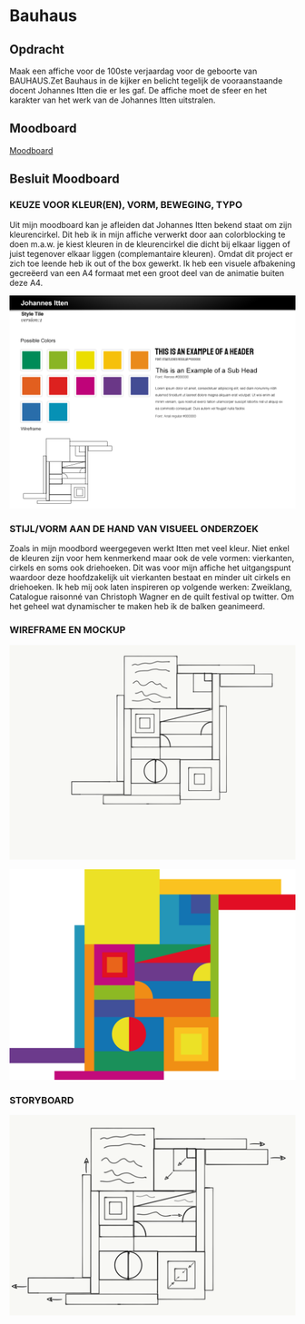# Bauhaus
## Opdracht

Maak een affiche voor de 100ste verjaardag voor de geboorte van BAUHAUS.Zet Bauhaus in de kijker en belicht tegelijk de vooraanstaande docent Johannes Itten die er les gaf. De affiche moet de sfeer en het karakter van het werk van de Johannes Itten uitstralen.

## Moodboard
[Moodboard](https://nl.pinterest.com/nicolasvanhuynegem/johannes-itten/)

## Besluit Moodboard
### KEUZE VOOR KLEUR(EN), VORM, BEWEGING, TYPO

Uit mijn moodboard kan je afleiden dat Johannes Itten bekend staat om zijn kleurencirkel. Dit heb ik in mijn affiche verwerkt door aan colorblocking te doen m.a.w. je kiest kleuren in de kleurencirkel die dicht bij elkaar liggen of juist tegenover elkaar liggen (complemantaire kleuren). Omdat dit project er zich toe leende heb ik out of the box gewerkt. Ik heb een visuele afbakening gecreëerd van een A4 formaat met een groot deel van de animatie buiten deze A4. 

![Style Tile](https://github.com/snipercool/bauhaus/blob/master/images/Style_Tile_Template.png)

### STIJL/VORM AAN DE HAND VAN VISUEEL ONDERZOEK
Zoals in mijn moodbord weergegeven werkt Itten met veel kleur. Niet enkel de kleuren zijn voor hem kenmerkend maar ook de vele vormen: vierkanten, cirkels en soms ook driehoeken. Dit was voor mijn affiche het uitgangspunt waardoor deze hoofdzakelijk uit vierkanten bestaat en minder uit cirkels en driehoeken. Ik heb mij ook laten inspireren op volgende werken: Zweiklang, Catalogue raisonné van Christoph Wagner en de quilt festival op twitter. Om het geheel wat dynamischer te maken heb ik de balken geanimeerd.

### WIREFRAME EN MOCKUP
![wireframe](https://github.com/snipercool/bauhaus/blob/master/images/wireframe.png)

![wireframe](https://github.com/snipercool/bauhaus/blob/master/images/Naamloos-1.png)


### STORYBOARD
![Storyboard](https://github.com/snipercool/bauhaus/blob/master/images/storyboard.png)
